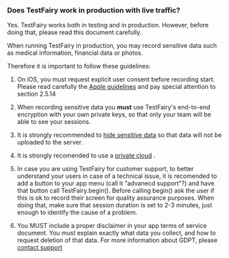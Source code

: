 ### Does TestFairy work in production with live traffic?

Yes. TestFairy works both in testing and in production. However, before doing that, please read this document carefully.

When running TestFairy in production, you may record sensitive data such as medical information, financial data or photos.

Therefore it is important to follow these guidelines:

1. On iOS, you must request explicit user consent before recording start. 
Please read carefully the [Apple guidelines](https://developer.apple.com/app-store/review/guidelines/) and pay special attention to section 2.5.14

2. When recording sensitive data you **must** use TestFairy's end-to-end encryption with your own private keys, so that only your team will be able to see your sessions.

3. It is strongly recommended to [hide sensitive data](/SDK/Hiding_Sensitive_Data.html) so that data will not be uploaded to the server.

4. It is strongly recomended to use a [private cloud](/Security/Private_Cloud.html) .

5. In case you are using TestFairy for customer support, to better understand your users in case of a technical issue, 
it is recomended to add a button to your app menu (call it "advanecd support"?) and have that button call TestFairy.begin(). 
Before calling begin() ask the user if this is ok to record their screen for quality assurance purposes. 
When doing that, make sure that session duration is set to 2-3 minutes, just enough to identify the cause of a problem.

6. You MUST include a proper disclaimer in your app terms of service document. 
You must explain exactly what data you collect, and how to request deletion of that data.
For more information about GDPT, please [contact support](https://testfairy.com/contact)

